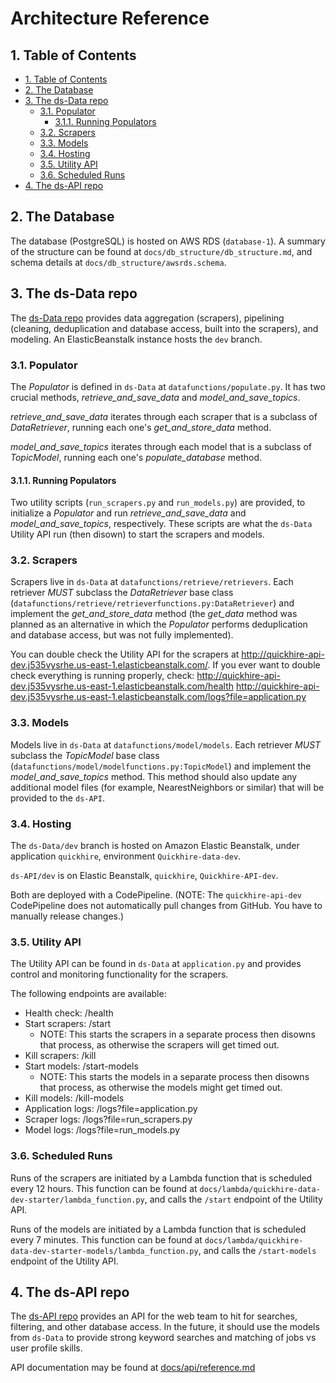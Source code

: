 # Architecture Reference

## 1. Table of Contents
<!-- TOC -->

- [1. Table of Contents](#1-table-of-contents)
- [2. The Database](#2-the-database)
- [3. The ds-Data repo](#3-the-ds-data-repo)
	- [3.1. Populator](#31-populator)
		- [3.1.1. Running Populators](#311-running-populators)
	- [3.2. Scrapers](#32-scrapers)
	- [3.3. Models](#33-models)
	- [3.4. Hosting](#34-hosting)
	- [3.5. Utility API](#35-utility-api)
	- [3.6. Scheduled Runs](#36-scheduled-runs)
- [4. The ds-API repo](#4-the-ds-api-repo)

<!-- /TOC -->

## 2. The Database

The database (PostgreSQL) is hosted on AWS RDS (`database-1`). A summary of the structure can be found at `docs/db_structure/db_structure.md`, and schema details at `docs/db_structure/awsrds.schema`.

## 3. The ds-Data repo

The [ds-Data repo](https://github.com/Lambda-School-Labs/Job-Funnel-ds-Data) provides data aggregation (scrapers), pipelining (cleaning, deduplication and database access, built into the scrapers), and modeling. An ElasticBeanstalk instance hosts the `dev` branch.

### 3.1. Populator

The _Populator_ is defined in `ds-Data` at `datafunctions/populate.py`. It has two crucial methods, _retrieve\_and\_save\_data_ and _model\_and\_save\_topics_.

_retrieve\_and\_save\_data_ iterates through each scraper that is a subclass of _DataRetriever_, running each one's _get\_and\_store\_data_ method.

_model\_and\_save\_topics_ iterates through each model that is a subclass of _TopicModel_, running each one's _populate\_database_ method.

#### 3.1.1. Running Populators

Two utility scripts (`run_scrapers.py` and `run_models.py`) are provided, to initialize a _Populator_ and run _retrieve\_and\_save\_data_ and _model\_and\_save\_topics_, respectively. These scripts are what the `ds-Data` Utility API run (then disown) to start the scrapers and models.

### 3.2. Scrapers

Scrapers live in `ds-Data` at `datafunctions/retrieve/retrievers`. Each retriever *MUST* subclass the _DataRetriever_ base class (`datafunctions/retrieve/retrieverfunctions.py:DataRetriever`) and implement the _get\_and\_store\_data_ method (the _get\_data_ method was planned as an alternative in which the _Populator_ performs deduplication and database access, but was not fully implemented).

You can double check the Utility API for the scrapers at http://quickhire-api-dev.j535vysrhe.us-east-1.elasticbeanstalk.com/. If you ever want to double check everything is running properly, check:
http://quickhire-api-dev.j535vysrhe.us-east-1.elasticbeanstalk.com/health
http://quickhire-api-dev.j535vysrhe.us-east-1.elasticbeanstalk.com/logs?file=application.py

### 3.3. Models

Models live in `ds-Data` at `datafunctions/model/models`. Each retriever *MUST* subclass the _TopicModel_ base class (`datafunctions/model/modelfunctions.py:TopicModel`) and implement the _model\_and\_save\_topics_ method. This method should also update any additional model files (for example, NearestNeighbors or similar) that will be provided to the `ds-API`.

### 3.4. Hosting

The `ds-Data/dev` branch is hosted on Amazon Elastic Beanstalk, under application `quickhire`, environment `Quickhire-data-dev`.

`ds-API/dev` is on Elastic Beanstalk, `quickhire`, `Quickhire-API-dev`.

Both are deployed with a CodePipeline. (NOTE: The `quickhire-api-dev` CodePipeline does not automatically pull changes from GitHub. You have to manually release changes.)

### 3.5. Utility API

The Utility API can be found in `ds-Data` at `application.py` and provides control and monitoring functionality for the scrapers.

The following endpoints are available:
- Health check: /health
- Start scrapers: /start
	- NOTE: This starts the scrapers in a separate process then disowns that process, as otherwise the scrapers will get timed out.
- Kill scrapers: /kill
- Start models: /start-models
	- NOTE: This starts the models in a separate process then disowns that process, as otherwise the models might get timed out.
- Kill models: /kill-models
- Application logs: /logs?file=application.py
- Scraper logs: /logs?file=run_scrapers.py
- Model logs: /logs?file=run_models.py

### 3.6. Scheduled Runs

Runs of the scrapers are initiated by a Lambda function that is scheduled every 12 hours. This function can be found at `docs/lambda/quickhire-data-dev-starter/lambda_function.py`, and calls the `/start` endpoint of the Utility API.

Runs of the models are initiated by a Lambda function that is scheduled every 7 minutes. This function can be found at `docs/lambda/quickhire-data-dev-starter-models/lambda_function.py`, and calls the `/start-models` endpoint of the Utility API.

## 4. The ds-API repo

The [ds-API repo](https://github.com/Lambda-School-Labs/Job-Funnel-ds-Data) provides an API for the web team to hit for searches, filtering, and other database access. In the future, it should use the models from `ds-Data` to provide strong keyword searches and matching of jobs vs user profile skills.

API documentation may be found at [docs/api/reference.md](../docs/api/reference.md)
